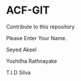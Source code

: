 # ACF-GIT
Contribute to this repository

Please Enter Your Name.

Seyed Akeel

Yoshitha Rathnayake

T.I.D Silva







